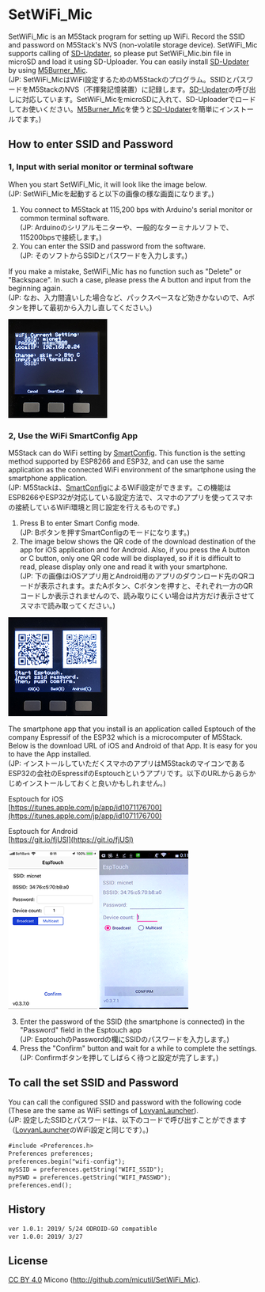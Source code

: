 # SetWiFi_Mic

SetWiFi_Mic is an M5Stack program for setting up WiFi. Record the SSID and password on M5Stack's NVS (non-volatile storage device). SetWiFi_Mic supports calling of [SD-Updater](https://github.com/tobozo/M5Stack-SD-Updater), so please put SetWiFi_Mic.bin file in microSD and load it using SD-Uploader. You can easily install [SD-Updater](https://github.com/tobozo/M5Stack-SD-Updater) by using [M5Burner_Mic](https://github.com/micutil/M5Burner_Mic).<br>
(JP: SetWiFi_MicはWiFi設定するためのM5Stackのプログラム。SSIDとパスワードをM5StackのNVS（不揮発記憶装置）に記録します。[SD-Updater](https://github.com/tobozo/M5Stack-SD-Updater)の呼び出しに対応しています。SetWiFi_MicをmicroSDに入れて、SD-Uploaderでロードしてお使いください。[M5Burner_Mic](https://github.com/micutil/M5Burner_Mic)を使うと[SD-Updater](https://github.com/tobozo/M5Stack-SD-Updater)を簡単にインストールでます。)

## How to enter SSID and Password
### 1, Input with serial monitor or terminal software
When you start SetWiFi_Mic, it will look like the image below.<br>
(JP: SetWiFi_Micを起動すると以下の画像の様な画面になります。)

1. You connect to M5Stack at 115,200 bps with Arduino's serial monitor or common terminal software.<br>(JP: Arduinoのシリアルモニターや、一般的なターミナルソフトで、115200bpsで接続します。)
2. You can enter the SSID and password from the software.<br>(JP: そのソフトからSSIDとパスワードを入力します。)<br>

If you make a mistake, SetWiFi_Mic has no function such as "Delete" or "Backspace". In such a case, please press the A button and input from the beginning again.<br>(JP: なお、入力間違いした場合など、パックスペースなど効きかないので、Aボタンを押して最初から入力し直してください。)

![MacDown logo](images/IMG_9566_2.png)

### 2, Use the WiFi SmartConfig App
M5Stack can do WiFi setting by [SmartConfig](https://docs.espressif.com/projects/esp-idf/en/latest/api-reference/network/esp_smartconfig.html). This function is the setting method supported by ESP8266 and ESP32, and can use the same application as the connected WiFi environment of the smartphone using the smartphone application.<br>
(JP: M5Stackは、[SmartConfig](https://docs.espressif.com/projects/esp-idf/en/latest/api-reference/network/esp_smartconfig.html)によるWiFi設定ができます。この機能はESP8266やESP32が対応している設定方法で、スマホのアプリを使ってスマホの接続しているWiFi環境と同じ設定を行えるものです。)

1. Press B to enter Smart Config mode.<br>(JP: Bボタンを押すSmartConfigのモードになります。)
2. The image below shows the QR code of the download destination of the app for iOS application and for Android. Also, if you press the A button or C button, only one QR code will be displayed, so if it is difficult to read, please display only one and read it with your smartphone.<br>(JP: 下の画像はiOSアプリ用とAndroid用のアプリのダウンロード先のQRコードが表示されます。またAボタン、Cボタンを押すと、それぞれ一方のQRコードしか表示されませんので、読み取りにくい場合は片方だけ表示させてスマホで読み取ってください。)

![MacDown logo](images/IMG_9565_2.png)

The smartphone app that you install is an application called Esptouch of the company Espressif of the ESP32 which is a microcomputer of M5Stack. Below is the download URL of iOS and Android of that App. It is easy for you to have the App installed.<br>
(JP: インストールしていただくスマホのアプリはM5StackのマイコンであるESP32の会社のEspressifのEsptouchというアプリです。以下のURLからあらかじめインストールしておくと良いかもしれません。)

Esptouch for iOS<br>
[https://itunes.apple.com/jp/app/id1071176700](https://itunes.apple.com/jp/app/id1071176700)

Esptouch for Android<br>
[https://git.io/fjUSl](https://git.io/fjUSl)

![MacDown logo](images/IMG_9563_2.png)   ![MacDown logo](images/IMG_9562_2.png)

3. Enter the password of the SSID (the smartphone is connected) in the "Password" field in the Esptouch app<br>
(JP: EsptouchのPasswordの欄にSSIDのパスワードを入力します。)
4. Press the "Confirm" button and wait for a while to complete the settings.<br>(JP: Confirmボタンを押してしばらく待つと設定が完了します。)


## To call the set SSID and Password
You can call the configured SSID and password with the following code (These are the same as WiFi settings of [LovyanLauncher](https://github.com/lovyan03/M5Stack_LovyanLauncher)).<br>
(JP: 設定したSSIDとパスワードは、以下のコードで呼び出すことができます（[LovyanLauncher](https://github.com/lovyan03/M5Stack_LovyanLauncher)のWiFi設定と同じです）。)

~~~
#include <Preferences.h>
Preferences preferences;
preferences.begin("wifi-config");
mySSID = preferences.getString("WIFI_SSID");
myPSWD = preferences.getString("WIFI_PASSWD");
preferences.end();
~~~

## History
	ver 1.0.1: 2019/ 5/24 ODROID-GO compatible
	ver 1.0.0: 2019/ 3/27

## License

[CC BY 4.0](https://creativecommons.org/licenses/by/4.0/) Micono (http://github.com/micutil/SetWiFi_Mic).

